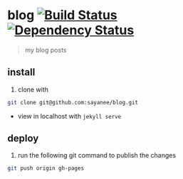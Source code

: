 # blog [![Build Status](https://travis-ci.org/sayanee/blog.png)](https://travis-ci.org/sayanee/blog) [![Dependency Status](https://gemnasium.com/badges/github.com/sayanee/blog.svg)](https://gemnasium.com/github.com/sayanee/blog)


> my blog posts

## install

1. clone with

  ```sh
  git clone git@github.com:sayanee/blog.git
  ```
- view in localhost with `jekyll serve`

## deploy

1. run the following git command to publish the changes

  ```sh
  git push origin gh-pages
  ```
